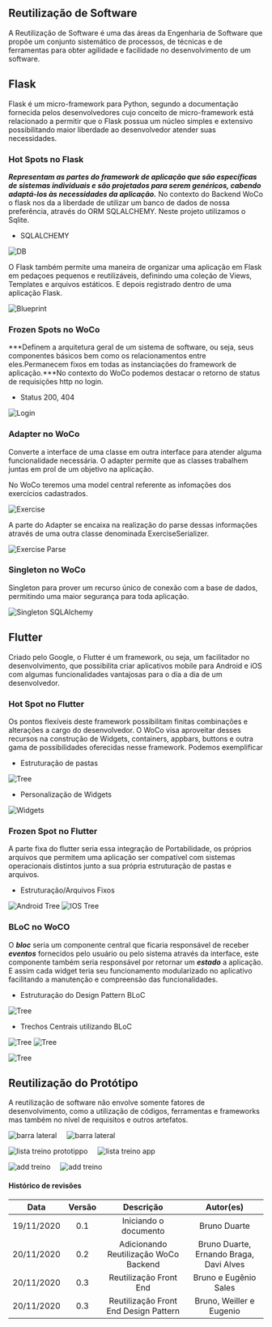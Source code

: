 ## Reutilização de Software
A Reutilização de Software é uma das áreas da Engenharia de Software que propõe um conjunto sistemático de processos, de técnicas e de ferramentas para obter agilidade e facilidade no desenvolvimento de um software.

## Flask
Flask é um micro-framework para Python, segundo a documentação fornecida pelos desenvolvedores cujo conceito de micro-framework está relacionado a permitir que o Flask possua um núcleo simples e extensivo possibilitando maior liberdade ao desenvolvedor atender suas necessidades.

### Hot Spots no Flask 
***Representam as partes do framework de aplicação que são específicas de sistemas individuais e são projetados para serem genéricos, cabendo adaptá-los às necessidades da
aplicação.***
No contexto do Backend WoCo o flask nos da a liberdade de utilizar um banco de dados de nossa preferência, através do ORM SQLALCHEMY. Neste projeto utilizamos o Sqlite.


* SQLALCHEMY


![DB](./../img/db.png)

O Flask também permite uma maneira de organizar uma aplicação em Flask em pedaçoes pequenos e reutilizáveis, definindo uma coleção de Views, Templates e arquivos estáticos. E depois registrado dentro de uma aplicação Flask.

![Blueprint](./../img/blueprint.png)


### Frozen Spots no WoCo
***Definem a arquitetura geral de um sistema de software, ou seja, seus componentes básicos bem como os relacionamentos entre eles.Permanecem fixos em todas as instanciações do framework de aplicação.***No contexto do WoCo podemos destacar o retorno de status de requisições http no login.

* Status 200, 404

![Login](./../img/statusApi.png)



### Adapter no WoCo
Converte a interface de uma classe em outra interface para atender alguma funcionalidade necessária. O adapter permite que as classes trabalhem juntas em prol de um objetivo na aplicação.

No WoCo teremos uma model central referente as infomações dos exercícios cadastrados.

![Exercise](./../img/exercise.png)

A parte do Adapter se encaixa na realização do parse dessas informações através de uma outra classe denominada ExerciseSerializer.

![Exercise Parse](./../img/exercise_serializer.png)

### Singleton no WoCo
Singleton para prover um recurso único de conexão com a base de dados, permitindo uma maior segurança para toda aplicação.

![Singleton SQLAlchemy](../img/singletonDb.png)

## Flutter
Criado pelo Google, o Flutter é um framework, ou seja, um facilitador no desenvolvimento, que possibilita criar aplicativos mobile para Android e iOS com algumas funcionalidades vantajosas para o dia a dia de um desenvolvedor.

### Hot Spot no Flutter
Os pontos flexíveis deste framework possibilitam finitas combinações e alterações a cargo do desenvolvedor. O WoCo visa aproveitar desses recursos na construção de Widgets, containers, appbars, buttons e outra gama de possibilidades oferecidas nesse framework. Podemos exemplificar 

* Estruturação de pastas

![Tree](./../img/directory.png)

* Personalização de Widgets

![Widgets](./../img/widget.png)


### Frozen Spot no Flutter
A parte fixa do flutter seria essa integração de Portabilidade, os próprios arquivos que permitem uma aplicação ser compatível com sistemas operacionais distintos junto a sua própria estruturação de pastas e arquivos.

* Estruturação/Arquivos Fixos

![Android Tree](./../img/android.png)
![IOS Tree](./../img/ios.png)


### BLoC no WoCO
O ***bloc*** seria um componente central que ficaria responsável de receber ***eventos*** fornecidos pelo usuário ou pelo sistema através da interface, este componente também seria responsável por retornar um ***estado*** a aplicação. E assim cada widget teria seu funcionamento modularizado no aplicativo facilitando a manutenção e compreensão das funcionalidades. 

* Estruturação do Design Pattern BLoC

![Tree](./../img/bloc_tree.png)

* Trechos Centrais utilizando BLoC

![Tree](./../img/todo_bloc.png)
![Tree](./../img/todo_state.png)

![Tree](./../img/todo_event.png)


## Reutilização do Protótipo
A reutilização de software não envolve somente fatores de desenvolvimento, como a utilização de códigos, ferramentas e frameworks mas também no nível de requisitos e outros artefatos. 

![barra lateral](./../../Base/1.1%20Projeto%20Não%20Orientado%20a%20Abordagens%20Específicas/prototipo/images/home_lateral.jpg)&nbsp;&nbsp;&nbsp;&nbsp;
![barra lateral](./../img/home_lateral.jpg)


![lista treino prototippo](./../../Base/1.1%20Projeto%20Não%20Orientado%20a%20Abordagens%20Específicas/prototipo/images/lista_treinos.jpg)&nbsp;&nbsp;&nbsp;&nbsp;
![lista treino app](./../img/lista_treino.jpg)



![add treino](./../../Base/1.1%20Projeto%20Não%20Orientado%20a%20Abordagens%20Específicas/prototipo/images/add_treino.jpg)&nbsp;&nbsp;&nbsp;&nbsp;
![add treino](./../img/add_treino.jpg)




#### Histórico de revisões
|    Data    | Versão |       Descrição       |    Autor(es)     |
| :--------: | :----: | :-------------------: | :--------------: |
| 19/11/2020 | 0.1 | Iniciando o documento | Bruno Duarte |
| 20/11/2020 | 0.2 | Adicionando Reutilização WoCo Backend  | Bruno Duarte, Ernando Braga, Davi Alves |
| 20/11/2020|0.3|Reutilização Front End|Bruno e Eugênio Sales|
| 20/11/2020|0.3|Reutilização Front End Design Pattern|Bruno, Weiller e Eugenio|


